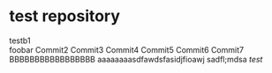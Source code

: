 test repository
====================

testb1  
foobar
Commit2
Commit3
Commit4
Commit5
Commit6
Commit7
BBBBBBBBBBBBBBBBB
aaaaaaaasdfawdsfasidjfioawj
sadfl;mdsa
*test*